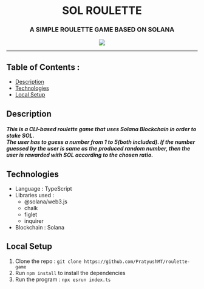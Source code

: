 <div align='center'>
  <h1>SOL ROULETTE</h1>
  <h3>A SIMPLE ROULETTE GAME BASED ON SOLANA</h3>
  <img src='https://github.com/user-attachments/assets/65dc3b5a-5d7e-4a7b-aabf-c11f164bbdd4'/>
</div>

---

## Table of Contents : 
- [Description](https://github.com/PratyushMT/roulette-game#description)
- [Technologies](https://github.com/PratyushMT/roulette-game#technologies)
- [Local Setup](https://github.com/PratyushMT/roulette-game#local-setup)


## Description
<h5>This is a CLI-based roulette game that uses Solana Blockchain in order to stake SOL. </br> 
  The user has to guess a number from 1 to 5(both included).
If the number guessed by the user is same as the produced random number, then the user is rewarded with SOL according to the chosen ratio. 
</h5>

## Technologies
- Language : TypeScript
- Libraries used :
    - @solana/web3.js
    - chalk
    - figlet
    - inquirer
- Blockchain : Solana

## Local Setup 
1. Clone the repo : `git clone https://github.com/PratyushMT/roulette-game `
2. Run `npm install` to install the dependencies
3. Run the program : `npx esrun index.ts`
